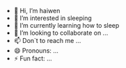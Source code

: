 - 👋 Hi, I’m haiwen
- 👀 I’m interested in sleeping
- 🌱 I’m currently learning how to sleep
- 💞️ I’m looking to collaborate on ...
- 📫 Don`t to reach me ...
- 😄 Pronouns: ...
- ⚡ Fun fact: ...

<!---
haiwenlin137/haiwenlin137 is a ✨ special ✨ repository because its `README.md` (this file) appears on your GitHub profile.
You can click the Preview link to take a look at your changes.
--->
